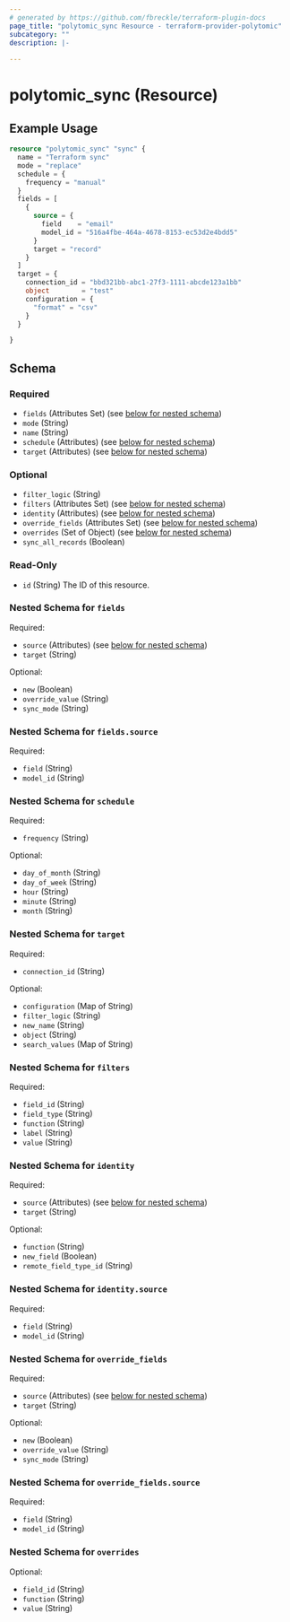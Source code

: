 ```yaml
---
# generated by https://github.com/fbreckle/terraform-plugin-docs
page_title: "polytomic_sync Resource - terraform-provider-polytomic"
subcategory: ""
description: |-
  
---
```


# polytomic_sync (Resource)



## Example Usage

```terraform
resource "polytomic_sync" "sync" {
  name = "Terraform sync"
  mode = "replace"
  schedule = {
    frequency = "manual"
  }
  fields = [
    {
      source = {
        field    = "email"
        model_id = "516a4fbe-464a-4678-8153-ec53d2e4bdd5"
      }
      target = "record"
    }
  ]
  target = {
    connection_id = "bbd321bb-abc1-27f3-1111-abcde123a1bb"
    object        = "test"
    configuration = {
      "format" = "csv"
    }
  }

}
```

<!-- schema generated by tfplugindocs -->
## Schema

### Required

- `fields` (Attributes Set) (see [below for nested schema](#nestedatt--fields))
- `mode` (String)
- `name` (String)
- `schedule` (Attributes) (see [below for nested schema](#nestedatt--schedule))
- `target` (Attributes) (see [below for nested schema](#nestedatt--target))

### Optional

- `filter_logic` (String)
- `filters` (Attributes Set) (see [below for nested schema](#nestedatt--filters))
- `identity` (Attributes) (see [below for nested schema](#nestedatt--identity))
- `override_fields` (Attributes Set) (see [below for nested schema](#nestedatt--override_fields))
- `overrides` (Set of Object) (see [below for nested schema](#nestedatt--overrides))
- `sync_all_records` (Boolean)

### Read-Only

- `id` (String) The ID of this resource.

<a id="nestedatt--fields"></a>
### Nested Schema for `fields`

Required:

- `source` (Attributes) (see [below for nested schema](#nestedatt--fields--source))
- `target` (String)

Optional:

- `new` (Boolean)
- `override_value` (String)
- `sync_mode` (String)

<a id="nestedatt--fields--source"></a>
### Nested Schema for `fields.source`

Required:

- `field` (String)
- `model_id` (String)



<a id="nestedatt--schedule"></a>
### Nested Schema for `schedule`

Required:

- `frequency` (String)

Optional:

- `day_of_month` (String)
- `day_of_week` (String)
- `hour` (String)
- `minute` (String)
- `month` (String)


<a id="nestedatt--target"></a>
### Nested Schema for `target`

Required:

- `connection_id` (String)

Optional:

- `configuration` (Map of String)
- `filter_logic` (String)
- `new_name` (String)
- `object` (String)
- `search_values` (Map of String)


<a id="nestedatt--filters"></a>
### Nested Schema for `filters`

Required:

- `field_id` (String)
- `field_type` (String)
- `function` (String)
- `label` (String)
- `value` (String)


<a id="nestedatt--identity"></a>
### Nested Schema for `identity`

Required:

- `source` (Attributes) (see [below for nested schema](#nestedatt--identity--source))
- `target` (String)

Optional:

- `function` (String)
- `new_field` (Boolean)
- `remote_field_type_id` (String)

<a id="nestedatt--identity--source"></a>
### Nested Schema for `identity.source`

Required:

- `field` (String)
- `model_id` (String)



<a id="nestedatt--override_fields"></a>
### Nested Schema for `override_fields`

Required:

- `source` (Attributes) (see [below for nested schema](#nestedatt--override_fields--source))
- `target` (String)

Optional:

- `new` (Boolean)
- `override_value` (String)
- `sync_mode` (String)

<a id="nestedatt--override_fields--source"></a>
### Nested Schema for `override_fields.source`

Required:

- `field` (String)
- `model_id` (String)



<a id="nestedatt--overrides"></a>
### Nested Schema for `overrides`

Optional:

- `field_id` (String)
- `function` (String)
- `value` (String)


